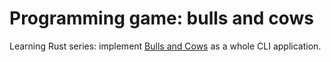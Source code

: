 # Programming game: bulls and cows

Learning Rust series: implement [Bulls and Cows](https://rosettacode.org/wiki/Bulls_and_cows)
as a whole CLI application.
